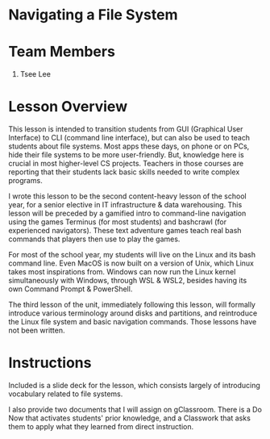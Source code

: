 # Navigating a File System
# Team Members
1. Tsee Lee

# Lesson Overview
This lesson is intended to transition students from GUI
(Graphical User Interface) to CLI (command line interface), but
can also be used to teach students about file systems. Most apps
these days, on phone or on PCs, hide their file systems to be
more user-friendly. But, knowledge here is crucial in most
higher-level CS projects. Teachers in those courses are reporting
that their students lack basic skills needed to write complex programs.

I wrote this lesson to be the second content-heavy lesson of the
school year, for a senior elective in IT infrastructure & data
warehousing. This lesson will be preceded by a gamified intro to
command-line navigation using the games Terminus (for most students)
and bashcrawl (for experienced navigators). These text adventure games
teach real bash commands that players then use to play the games.

For most of the school year, my students will live on the Linux and
its bash command line. Even MacOS is now built on a version of Unix,
which Linux takes most inspirations from. Windows can now run the
Linux kernel simultaneously with Windows, through WSL & WSL2, besides
having its own Command Prompt & PowerShell.

The third lesson of the unit, immediately following this lesson, will
formally introduce various terminology around disks and partitions,
and reintroduce the Linux file system and basic navigation commands.
Those lessons have not been written.

# Instructions
Included is a slide deck for the lesson, which consists largely of
introducing vocabulary related to file systems.

I also provide two documents that I will assign on gClassroom. There is a
Do Now that activates students' prior knowledge, and a Classwork
that asks them to apply what they learned from direct instruction.

<!-- Add the text content of your lesson/unit plan to this file.
Add any extra files and source code to this repository.
Make sure to provide any instructions needed to run the code. -->
